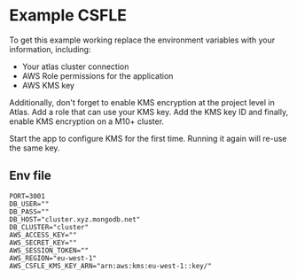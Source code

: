 # Example CSFLE

To get this example working replace the environment variables with your information, including:

- Your atlas cluster connection
- AWS Role permissions for the application
- AWS KMS key

Additionally, don't forget to enable KMS encryption at the project level in Atlas. Add a role that can use your KMS key. Add the KMS key ID and finally, enable KMS encryption on a M10+ cluster.

Start the app to configure KMS for the first time. Running it again will re-use the same key.

## Env file

```
PORT=3001
DB_USER=""
DB_PASS=""
DB_HOST="cluster.xyz.mongodb.net"
DB_CLUSTER="cluster"
AWS_ACCESS_KEY=""
AWS_SECRET_KEY=""
AWS_SESSION_TOKEN=""
AWS_REGION="eu-west-1"
AWS_CSFLE_KMS_KEY_ARN="arn:aws:kms:eu-west-1::key/"
```
